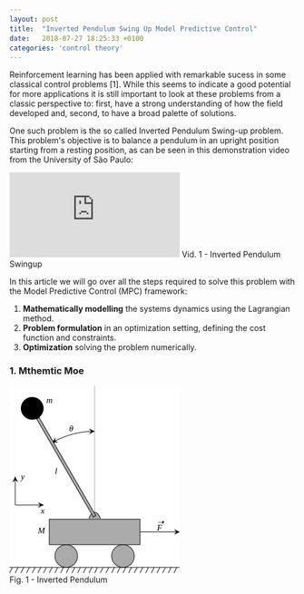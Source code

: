 ```yaml
---
layout: post
title:  "Inverted Pendulum Swing Up Model Predictive Control"
date:   2018-07-27 18:25:33 +0100
categories: 'control theory'
---
```

<p class="abstract">
Reinforcement learning has been applied with remarkable sucess in some classical control problems [1]. While this seems to indicate a good potential for more applications it is still important to look at these problems from a classic perspective to: first, have a strong understanding of how the field developed and, second, to have a broad palette of solutions.
</p>

<p>
One such problem is the so called Inverted Pendulum Swing-up problem. This problem's objective is to balance a pendulum in an upright position starting from a resting position, as can be seen in this demonstration video from the University of São Paulo:
</p>

<div class="figure">
<iframe class="video" src="https://www.youtube.com/embed/1svmVlx7UFw?rel=0" frameborder="0" allow="autoplay; encrypted-media" allowfullscreen></iframe>
<span class="caption center"> Vid. 1 - Inverted Pendulum Swingup</span>
</div>

In this article we will go over all the steps required to solve this problem with the Model Predictive Control (MPC) framework:
<ol>
<li><b>Mathematically modelling</b> the systems dynamics using the Lagrangian method. </li>
<li><b>Problem formulation</b> in an optimization setting, defining the cost function and constraints. </li>
<li><b>Optimization</b> solving the problem numerically.</li> 
</ol>

<h3> <b>1. Mthemtic Moe </b></h3>


<div class="figure">
<img src="/assets/inverted_pendulum.png"><br>
<span class="caption"> Fig. 1 - Inverted Pendulum</span>
</div>
